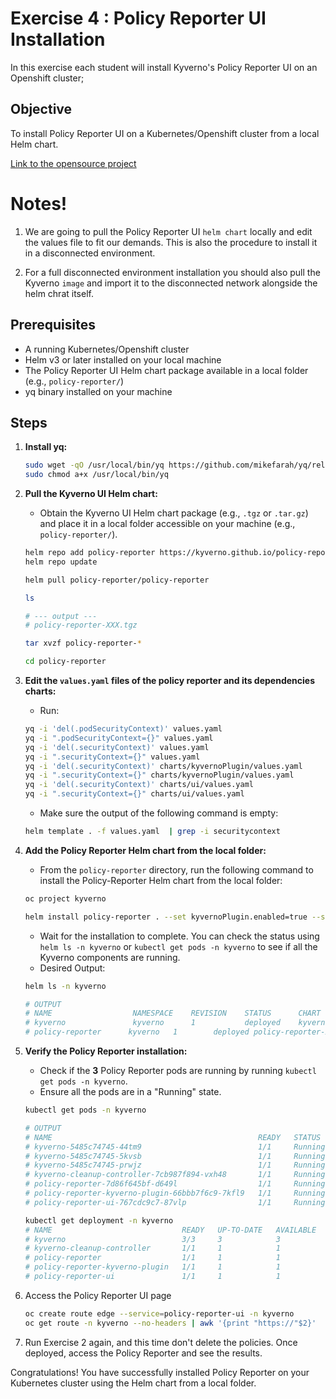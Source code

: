 # Exercise 4 : Policy Reporter UI Installation
In this exercise each student will install Kyverno's Policy Reporter UI on an Openshift cluster;

## Objective
To install Policy Reporter UI on a Kubernetes/Openshift cluster from a local Helm chart.

[Link to the opensource project](https://kyverno.github.io/policy-reporter/)

# Notes!
1. We are going to pull the Policy Reporter UI `helm chart` locally and edit the values file to fit our demands. This is also the procedure to install it in a disconnected environment.

2. For a full disconnected environment installation you should also pull the Kyverno `image` and import it to the disconnected network alongside the helm chrat itself.

## Prerequisites
- A running Kubernetes/Openshift cluster
- Helm v3 or later installed on your local machine
- The Policy Reporter UI Helm chart package available in a local folder (e.g., `policy-reporter/`)
- yq binary installed on your machine

## Steps
1. **Install yq:**
   ```bash
   sudo wget -qO /usr/local/bin/yq https://github.com/mikefarah/yq/releases/latest/download/yq_linux_amd64
   sudo chmod a+x /usr/local/bin/yq
   ```

2. **Pull the Kyverno UI Helm chart:**
   - Obtain the Kyverno UI Helm chart package (e.g., `.tgz` or `.tar.gz`) and place it in a local folder accessible on your machine (e.g., `policy-reporter/`).
   ```bash
   helm repo add policy-reporter https://kyverno.github.io/policy-reporter
   helm repo update

   helm pull policy-reporter/policy-reporter
   
   ls 

   # --- output ---
   # policy-reporter-XXX.tgz 

   tar xvzf policy-reporter-*
   
   cd policy-reporter
   ```

4. **Edit the `values.yaml` files of the policy reporter and its dependencies charts:**
   - Run:
   ```bash
   yq -i 'del(.podSecurityContext)' values.yaml
   yq -i ".podSecurityContext={}" values.yaml
   yq -i 'del(.securityContext)' values.yaml
   yq -i ".securityContext={}" values.yaml
   yq -i 'del(.securityContext)' charts/kyvernoPlugin/values.yaml
   yq -i ".securityContext={}" charts/kyvernoPlugin/values.yaml
   yq -i 'del(.securityContext)' charts/ui/values.yaml
   yq -i ".securityContext={}" charts/ui/values.yaml
   ```
   - Make sure the output of the following command is empty:
   ```bash
   helm template . -f values.yaml  | grep -i securitycontext
   ```

5. **Add the Policy Reporter Helm chart from the local folder:**
   - From the `policy-reporter` directory, run the following command to install the Policy-Reporter Helm chart from the local folder:
   ```bash
   oc project kyverno
   
   helm install policy-reporter . --set kyvernoPlugin.enabled=true --set ui.enabled=true --set ui.plugins.kyverno=true -n kyverno
   ```
   - Wait for the installation to complete. You can check the status using `helm ls -n kyverno` or `kubectl get pods -n kyverno` to see if all the Kyverno components are running.
   - Desired Output:
   ```bash
   helm ls -n kyverno

   # OUTPUT
   # NAME   	           NAMESPACE	REVISION	STATUS  	CHART        	          APP VERSION
   # kyverno	           kyverno  	1       	deployed	kyverno-x.x.x	          x.x.x     
   # policy-reporter      kyverno   1        deployed policy-reporter-x.x.x    x.x.x
   ```
6. **Verify the Policy Reporter installation:**
   - Check if the **3** Policy Reporter pods are running by running `kubectl get pods -n kyverno`.
   - Ensure all the pods are in a "Running" state.
   ```bash
   kubectl get pods -n kyverno

   # OUTPUT
   # NAME                                              READY   STATUS 
   # kyverno-5485c74745-44tm9                          1/1     Running
   # kyverno-5485c74745-5kvsb                          1/1     Running
   # kyverno-5485c74745-prwjz                          1/1     Running
   # kyverno-cleanup-controller-7cb987f894-vxh48       1/1     Running
   # policy-reporter-7d86f645bf-d649l                  1/1     Running
   # policy-reporter-kyverno-plugin-66bbb7f6c9-7kfl9   1/1     Running
   # policy-reporter-ui-767cdc9c7-87vlp                1/1     Running
   
   kubectl get deployment -n kyverno
   # NAME                             READY   UP-TO-DATE   AVAILABLE   
   # kyverno                          3/3     3            3           
   # kyverno-cleanup-controller       1/1     1            1           
   # policy-reporter                  1/1     1            1           
   # policy-reporter-kyverno-plugin   1/1     1            1           
   # policy-reporter-ui               1/1     1            1           

   
   ```

7. Access the Policy Reporter UI page
   ```bash
   oc create route edge --service=policy-reporter-ui -n kyverno
   oc get route -n kyverno --no-headers | awk '{print "https://"$2}'
   ```

8. Run Exercise 2 again, and this time don't delete the policies. Once deployed, access the Policy Reporter and see the results.

Congratulations! You have successfully installed Policy Reporter on your Kubernetes cluster using the Helm chart from a local folder.

